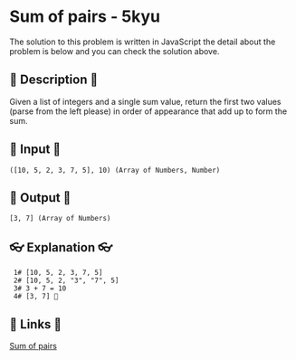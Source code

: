 # Sum of pairs - 5kyu

The solution to this problem is written in JavaScript the detail about the problem is below and you can check the solution above.

## 💬 Description 💬

Given a list of integers and a single sum value, return the first two values (parse from the left please) in order of appearance that add up to form the sum.

## 🥚 Input 🥚

```
([10, 5, 2, 3, 7, 5], 10) (Array of Numbers, Number)
```

## 🐣 Output 🐣

```
[3, 7] (Array of Numbers)
```

## 👓 Explanation 👓

```
 1# [10, 5, 2, 3, 7, 5]
 2# [10, 5, 2, "3", "7", 5]
 3# 3 + 7 = 10
 4# [3, 7] 🎉
```

## 🔗 Links 🔗

[Sum of pairs](https://www.codewars.com/kata/54d81488b981293527000c8f)
